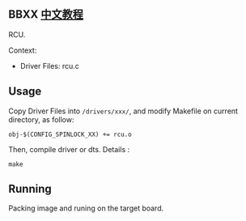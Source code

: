 BBXX [中文教程](https://biscuitos.github.io/blog/RCU_BBXX/)
----------------------------------

RCU.

Context:

* Driver Files: rcu.c

## Usage

Copy Driver Files into `/drivers/xxx/`, and modify Makefile on current 
directory, as follow:

```
obj-$(CONFIG_SPINLOCK_XX) += rcu.o
```

Then, compile driver or dts. Details :

```
make
```

## Running

Packing image and runing on the target board.
